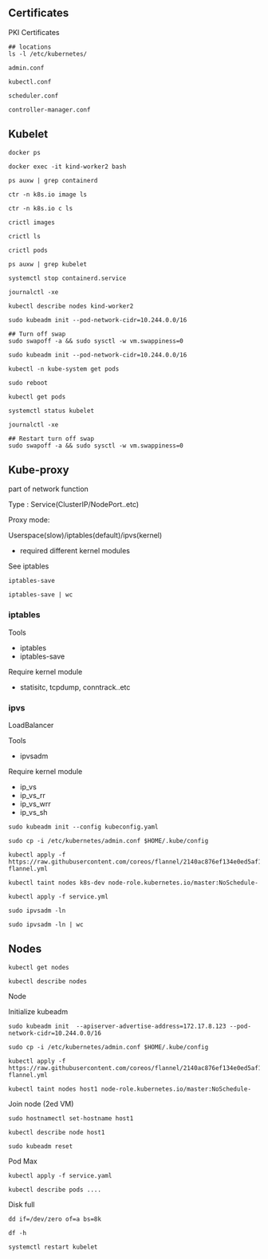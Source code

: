 ## Certificates
PKI Certificates

```
## locations  
ls -l /etc/kubernetes/

admin.conf

kubectl.conf

scheduler.conf

controller-manager.conf
```
## Kubelet

```
docker ps

docker exec -it kind-worker2 bash

ps auxw | grep containerd

ctr -n k8s.io image ls

ctr -n k8s.io c ls

crictl images

crictl ls

crictl pods

ps auxw | grep kubelet

systemctl stop containerd.service 

journalctl -xe

kubectl describe nodes kind-worker2

sudo kubeadm init --pod-network-cidr=10.244.0.0/16

## Turn off swap
sudo swapoff -a && sudo sysctl -w vm.swappiness=0

sudo kubeadm init --pod-network-cidr=10.244.0.0/16

kubectl -n kube-system get pods

sudo reboot

kubectl get pods

systemctl status kubelet

journalctl -xe

## Restart turn off swap
sudo swapoff -a && sudo sysctl -w vm.swappiness=0
```

## Kube-proxy
part of network function

Type : Service(ClusterIP/NodePort..etc)


Proxy mode:

Userspace(slow)/iptables(default)/ipvs(kernel)
 - required different kernel modules

See iptables

```
iptables-save

iptables-save | wc
```

### iptables
Tools
  - iptables
  - iptables-save

Require kernel module
  - statisitc, tcpdump, conntrack..etc

### ipvs

LoadBalancer

Tools
  - ipvsadm

Require kernel module
  - ip_vs
  - ip_vs_rr
  - ip_vs_wrr
  - ip_vs_sh

```
sudo kubeadm init --config kubeconfig.yaml

sudo cp -i /etc/kubernetes/admin.conf $HOME/.kube/config

kubectl apply -f https://raw.githubusercontent.com/coreos/flannel/2140ac876ef134e0ed5af15c65e414cf26827915/Documentation/kube-flannel.yml

kubectl taint nodes k8s-dev node-role.kubernetes.io/master:NoSchedule-

kubectl apply -f service.yml

sudo ipvsadm -ln

sudo ipvsadm -ln | wc
```

## Nodes

```
kubectl get nodes

kubectl describe nodes
```

Node

Initialize kubeadm

```
sudo kubeadm init  --apiserver-advertise-address=172.17.8.123 --pod-network-cidr=10.244.0.0/16

sudo cp -i /etc/kubernetes/admin.conf $HOME/.kube/config

kubectl apply -f https://raw.githubusercontent.com/coreos/flannel/2140ac876ef134e0ed5af15c65e414cf26827915/Documentation/kube-flannel.yml

kubectl taint nodes host1 node-role.kubernetes.io/master:NoSchedule-
```

Join node (2ed VM)

```
sudo hostnamectl set-hostname host1

kubectl describe node host1

sudo kubeadm reset
```

Pod Max

```
kubectl apply -f service.yaml

kubectl describe pods ....
```

Disk full

```
dd if=/dev/zero of=a bs=8k

df -h

systemctl restart kubelet
```



